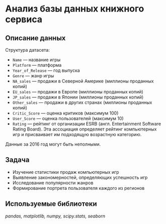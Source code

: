 # Анализ базы данных книжного сервиса

## Описание данных

Структура датасета:

- `Name` — название игры
- `Platform` — платформа
- `Year_of_Release` — год выпуска
- `Genre` — жанр игры
- `NA_sales` — продажи в Северной Америке (миллионы проданных копий)
- `EU_sales` — продажи в Европе (миллионы проданных копий)
- `JP_sales` — продажи в Японии (миллионы проданных копий)
- `Other_sales` — продажи в других странах (миллионы проданных копий)
- `Critic_Score` — оценка критиков (максимум 100)
- `User_Score` — оценка пользователей (максимум 10)
- `Rating` — рейтинг от организации ESRB (англ. Entertainment Software Rating Board). Эта ассоциация определяет рейтинг компьютерных игр и присваивает им подходящую возрастную категорию.

Данные за 2016 год могут быть неполными.

## Задача

- Изучение статистики продаж компьютерных игр
- Выявление закономерностей, определяющих успешность игр
- Исследование популярности жанров
- Формирование портрета пользователя каждого из регионов

## Используемые библиотеки
_pandas, matplotlib, numpy, scipy.stats, seaborn_
